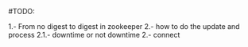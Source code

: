 #TODO:

1.- From no digest to digest in zookeeper
  2.- how to do the update and process
  2.1.- downtime or not downtime
2.- connect 
